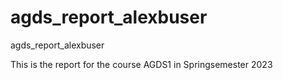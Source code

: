 # agds_report_alexbuser
agds_report_alexbuser

This is the report for the course AGDS1 in Springsemester 2023